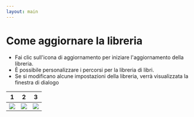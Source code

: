 ```yaml
---
layout: main
---
```


# Come aggiornare la libreria

* Fai clic sull'icona di aggiornamento per iniziare l'aggiornamento della libreria.
* È possibile personalizzare i percorsi per la libreria di libri.
* Se si modificano alcune impostazioni della libreria, verrà visualizzata la finestra di dialogo

|1|2|3|
|-|-|-|
|![](1.png)|![](2.png)|![](3.png)|
